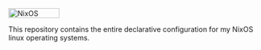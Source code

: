 <a href="https://nixos.org/">
  <img width="101" height="20" alt="NixOS" src="https://github.com/user-attachments/assets/100e6b95-643d-40f1-87ed-ccb214c61015" />
</a>

This repository contains the entire declarative configuration for my NixOS linux operating systems.
